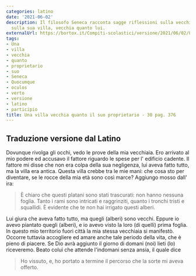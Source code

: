 ```yaml
---
categories: latino
date: '2021-06-02'
description: Il filosofo Seneca racconta sagge riflessioni sulla vecchiaia, riflettendo
  sulla sua villa, vecchia quanto lui.
externalUrl: https://bortox.it/Compiti-scolastici/versione/2021/06/02/Una-villa-vecchia-quanto-il-suo-proprietario.html
tags:
- Una
- villa
- vecchia
- quanto
- proprietario
- suo
- Seneca
- Quocumque
- oculos
- verto
- versione
- latino
- participio
title: Una villa vecchia quanto il suo proprietario - 30 pag. 376
---
```


## Traduzione versione dal Latino

Dovunque rivolga gli occhi, vedo le prove della mia vecchiaia. Ero arrivato al mio podere ed accusavo il fattore riguardo le spese per l' edificio cadente. Il fattore mi disse che non era colpa della sua negligenza, lui aveva fatto tutto, ma la villa era antica. Questa villa crebbe tra le mie mani: che cosa sto per diventare, se le rocce della mia età sono così marce? Aggiungo mosso dall' ira: 

> È chiaro che questi platani sono stati trascurati: non hanno nessuna foglia. Tanto i rami sono intricati e raggrinziti, quanto i tronchi tristi e squallidi. È evidente che te non hai irrigato questi alberi. 

Lui giura che aveva fatto tutto, ma quegli (alberi) sono vecchi. Eppure io avevo piantato quegli (alberi), e io  avevo visto la loro (di quelli) prima foglia. In questo mio territorio fuori città la mia stessa vecchiaia si manifestò. Occorre tuttavia accogliere ed amare anche tale periodo della vita, che è pieno di piacere. Se Dio avrà aggiunto il giorno di domani (noi) lieti (lo) riceveremo. Beato colui che attende l'indomani senza ansia, il quale dice

> Ho vissuto, e, ho portato a termine il percorso che la sorte mi aveva offerto.